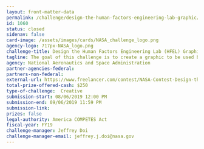 ```yaml
---
layout: front-matter-data
permalink: /challenge/design-the-human-factors-engineering-lab-graphic/
id: 1060
status: closed
sidenav: false
card-image: /assets/images/cards/NASA_challenge_logo.png
agency-logo: 717px-NASA_logo.png
challenge-title: Design the Human Factors Engineering Lab (HFEL) Graphic
tagline: The goal of this challenge is to create a graphic to be used by the Human Factors Engineering Lab (HFEL) team. Living and working in space presents unique challenges unlike those experienced on Earth. The human factors specialists in the HFEL at NASA Johnson Space Center (JSC) study the human both physically and psychologically in order to design and develop the tools, equipment, and vehicles that astronauts need to successfully and safely perform their work on missions to the Moon, Mars and beyond. The lab provides evaluation, testing, and analysis for the design of human system interactions including displays and controls, workstations, and vehicle/habitat environments.
agency: National Aeronautics and Space Administration
partner-agencies-federal: 
partners-non-federal: 
external-url: https://www.freelancer.com/contest/NASA-Contest-Design-the-Human-Factors-Engineering-Lab-HFEL-Graphic-1559091
total-prize-offered-cash: $250
type-of-challenge:  Creative
submission-start: 08/06/2019 12:00 PM
submission-end: 09/06/2019 11:59 PM
submission-link: 
prizes: false
legal-authority: America COMPETES Act
fiscal-year: FY19
challenge-manager: Jeffrey Doi
challenge-manager-email: jeffrey.j.doi@nasa.gov
---
```

